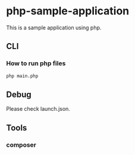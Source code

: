 # php-sample-application

This is a sample application using php.

## CLI

### How to run php files

```bash
php main.php
```

## Debug

Please check launch.json.

## Tools

### composer


